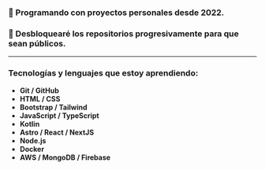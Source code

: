 ### 🪺 Programando con proyectos personales desde 2022. 
### 🌠 Desbloquearé los repositorios progresivamente para que sean públicos.
---

### Tecnologías y lenguajes que estoy aprendiendo:
* **Git / GitHub**
* **HTML / CSS**
* **Bootstrap / Tailwind**
* **JavaScript / TypeScript**
* **Kotlin**
* **Astro / React / NextJS**
* **Node.js**
* **Docker**
* **AWS / MongoDB / Firebase**

